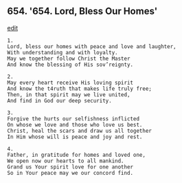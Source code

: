 
## 654.  '654. Lord, Bless Our Homes'
[edit](https://docs.google.com/document/d/11B_2EpCy6%2DnYH9SIFfepKbgVzmInIvb1/edit?mode=html)






    1.
    Lord, bless our homes with peace and love and laughter,
    With understanding and with loyalty.
    May we together follow Christ the Master
    And know the blessing of His sov’reignty.

    2.
    May every heart receive His loving spirit
    And know the t4ruth that makes life truly free;
    Then, in that spirit may we live united,
    And find in God our deep security.

    3.
    Forgive the hurts our selfishness inflicted
    On whose we love and those who love us best.
    Christ, heal the scars and draw us all together
    In Him whose will is peace and joy and rest.

    4.
    Father, in gratitude for homes and loved one,
    We open now our hearts to all mankind.
    Grand us Your spirit love for one another
    So in Your peace may we our concord find.
